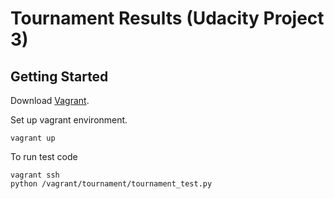 Tournament Results (Udacity Project 3)
=============

## Getting Started
Download [Vagrant](https://www.vagrantup.com/downloads.html).

Set up vagrant environment.
```
vagrant up
```

To run test code
```
vagrant ssh
python /vagrant/tournament/tournament_test.py
```
